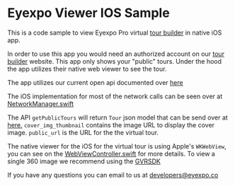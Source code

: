 # Eyexpo Viewer IOS Sample

This is a code sample to view Eyexpo Pro virtual [tour builder](https://stage.eyexpo.com/) in native iOS app.

In order to use this app you would need an authorized account on our [tour builder](https://stage.eyexpo.com/) website. 
This app only shows your "public" tours. Under the hood the app utilizes their native web viewer to see the tour.

The app utilizes our current open api documented over [here](https://stage.eyexpo.com/api/documentation)

The iOS implementation for most of the network calls can be seen over at [NetworkManager.swift](https://github.com/eyexpo/EyexpoViewerIOSSample/blob/master/eyexpopronative/NetworkManager.swift)

The API `getPublicTours` will return `Tour` json model that can be send over at [here.](https://github.com/eyexpo/EyexpoViewerIOSSample/blob/master/eyexpopronative/Model/Tour.swift)
`cover_img_thumbnail` contains the image URL to display the cover image.
`public_url` is the URL for the the virtual tour.

The native viewer for the iOS for the virtual tour is using Apple's `WKWebView`, you can see on the [WebViewController.swift](https://github.com/eyexpo/EyexpoViewerIOSSample/blob/master/eyexpopronative/WebViewController.swift) for more details.
To view a single 360 image we recommend using the [GVRSDK](https://github.com/googlevr/gvr-ios-sdk)

If you have any questions you can email to us at [developers@eyexpo.co](developers@eyexpo.co)
